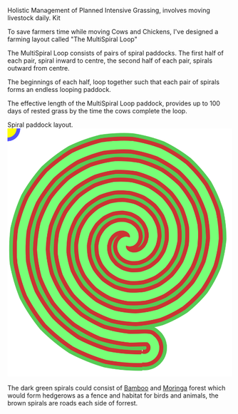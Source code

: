 
Holistic Management of Planned
Intensive Grassing, involves
moving livestock daily. Kit

To save farmers time while 
moving Cows and Chickens,
I've designed a farming layout 
called "The MultiSpiral Loop"

The MultiSpiral Loop consists
of pairs of spiral paddocks.
The first half of each pair,
spiral inward to centre,
the second half of each pair,
spirals outward from centre.

The beginnings of each half,
loop together such that each
pair of spirals forms an 
endless looping paddock.

The effective length of the
MultiSpiral Loop paddock,
provides up to 100 days of
rested grass by the time 
the cows complete the loop.

   Spiral paddock layout.
<img src="./multiSpirelLoop.svg?x">

The dark green spirals could consist
of <a href="https://en.m.wikipedia.org/wiki/Bambusa_oldhamii">Bamboo</a> and <a href="https://en.m.wikipedia.org/wiki/Moringa_oleifera">Moringa</a> forest which would
form hedgerows as a fence and
habitat for birds and animals,
the brown spirals are roads each side of
forrest.


</pre>
